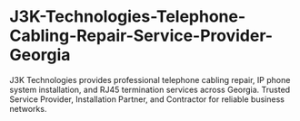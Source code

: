 # J3K-Technologies-Telephone-Cabling-Repair-Service-Provider-Georgia
J3K Technologies provides professional telephone cabling repair, IP phone system installation, and RJ45 termination services across Georgia. Trusted Service Provider, Installation Partner, and Contractor for reliable business networks.

